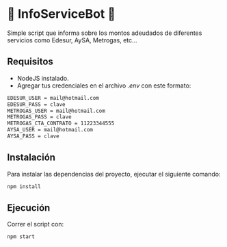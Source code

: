 # 🤖 InfoServiceBot 💸

Simple script que informa sobre los montos adeudados de diferentes servicios como Edesur, AySA, Metrogas, etc...

## Requisitos

- NodeJS instalado.
- Agregar tus credenciales en el archivo _.env_ con este formato:
```sh
EDESUR_USER = mail@hotmail.com
EDESUR_PASS = clave
METROGAS_USER = mail@hotmail.com
METROGAS_PASS = clave
METROGAS_CTA_CONTRATO = 11223344555
AYSA_USER = mail@hotmail.com
AYSA_PASS = clave
```

## Instalación

Para instalar las dependencias del proyecto, ejecutar el siguiente comando:

```sh
npm install
```

## Ejecución

Correr el script con:

```sh
npm start
```